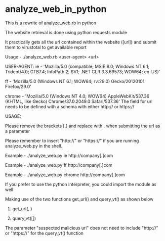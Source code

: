 # analyze_web_in_python
This is a rewrite of analyze_web.rb in python

The website retrieval is done using python requests module

It practically gets all the url contained within the website ([url]) and submit them to virustotal to get available report

Usage - ./analyze_web.rb \<user-agent\> \<url\>

USER-AGENT:
ie - 'Mozilla/5.0 (compatible; MSIE 8.0; Windows NT 6.1; Trident/4.0; GTB7.4; InfoPath.2; SV1; .NET CLR 3.3.69573; WOW64; en-US)'

ff - 'Mozilla/5.0 (Windows NT 6.1; WOW64; rv:29.0) Gecko/20120101 Firefox/29.0'

chrome - 'Mozilla/5.0 (Windows NT 4.0; WOW64) AppleWebKit/537.36 (KHTML, like Gecko) Chrome/37.0.2049.0 Safari/537.36'
The field for url needs to be defined with a schema with either http:// or https://

USAGE:

Please remove the brackets [.] and replace with . when submitting the url as a parameter

Please remember to insert "http://" or "https://" if you are running analyze_web.py in the shell.

Example - ./analyze_web.py ie http://company[.]com

Example - ./analyze_web.py ff http://company[.]com

Example - ./analyze_web.py chrome http://company[.]com


If you prefer to use the python interpreter, you could import the module as well

Making use of the two functions get_url() and query_vt() as shown below

1) get_url(<ua>, <url>)

2) query_vt([<suspected malicious url>])

The parameter "suspected malicious url" does not need to include "http://" or "https://" for the query_vt() function




